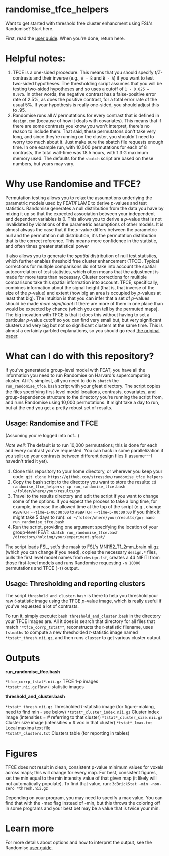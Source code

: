 # randomise_tfce_helpers

Want to get started with threshold free cluster enhancment using FSL's Randomise? Start here.

First, read the [user guide](https://fsl.fmrib.ox.ac.uk/fsl/fslwiki/Randomise/UserGuide). When you're done, return here.

# Helpful notes:

1. TFCE is a one-sided procedure. This means that you should specify *t*/*Z*-contrasts and their inverse (e.g., `A - B` and `B - A`) if you want to test two-sided hypotheses. The thresholding script assumes that you will be testing two-sided hypotheses and so uses a cutoff of `1 - 0.025 = 0.975`. In other words, the negative contrast has a false-positive error rate of 2.5%, as does the positive contrast, for a total error rate of the usual 5%. If your hypothesis is really one-sided, you should adjust this to .95.
2. Randomise runs all *N* permutations for every contrast that is defined in `design.con` (because of how it deals with covariates). This means that if there are some contrasts you know you won't interpret, there's no reason to include them. That said, these permutatons don't take very long, and since they're running on the cluster, you shouldn't need to worry too much about it. Just make sure the sbatch file requests enough time. In one example run, with 10,000 permutations for each of 8 contrasts, the total wall-time was 18.5 hours, with 1.3 G maximum memory used. The defaults for the `sbatch` script are based on these numbers, but yours may vary.

# Why use Randomise and TFCE?

Permutation testing allows you to relax the assumptions underlying the parametric models used by FEAT/FLAME to derive _p_-values and test statistics. Randomise generates a null distribution from the data you have by mixing it up so that the expected association between your independent and dependent variables is 0. This allows you to derive a _p_-value that is not invalidated by violations of the parametric assumptions of other models. It is almost always the case that if the _p_-value differs between the parametric null and the permutation null distribution, it's the permutation distribution that is the correct reference. This means more confidence in the statistic, and often times greater statistical power

It also allows you to generate the _spatial_ distribution of null test statistics, which further enables threshold free cluster enhancement (TFCE). Typical corrections for multiple comparisons do not take into account the spatial autocorrelation of test statistics, which often means that the adjustment is made for more tests than necessary. Cluster corrections for multiple comparisons take this spatial information into account. TFCE, specifically, combines information about the signal height (that is, that inverse of the size of the _p_-value) and extent (how big an area is occupied by _p_-values at least that big). The intuition is that you can infer that a set of _p_-values should be made _more significant_ if there are more of them in one place than would be expected by chance (which you can tell by the permuted maps). The big inovation with TFCE is that it does this without having to set a particular _p_-value cutoff so you can find very small but, but very significant clusters and very big but not so significant clusters at the same time. This is almost a certainly garbled explanations, so you should go read [the original paper](https://doi.org/10.1016/j.neuroimage.2008.03.061).

# What can I do with this repository?

If you've generated a group-level model with FEAT, you have all the information you need to run Randomise on Harvard's supercomputing cluster. At it's simplest, all you need to do is `sbatch` the `run_randomise_tfce.bash` script with your gfeat directory. The script copies the files specifying first-level model locations, contrasts, covariates, and group-dependence structure to the directory you're running the script from, and runs Randomise using 10,000 permutations. It might take a day to run, but at the end you get a pretty robust set of results.

## Usage: Randomise and TFCE

(Assuming you're logged into ncf...)

_Note well:_ The default is to run 10,000 permutations; this is done for each and every contrast you've requested. You can hack in some parallelization if you split up your contrasts between different design files (I assume---I havedn't tried it yet).

1. Clone this repository to your home directory, or wherever you keep your code: `git clone https://github.com/stressdev/randomise_tfce_helpers`
2. Copy the bash script to the directory you want to store the results: `cd randomise_tfce_helpers; cp run_randomise_tfce.bash ~/folder/where/your/results/go`
3. Travel to the results directory and edit the script if you want to change some of the options. If you expect the process to take a long time, for example, increase the allowed time at the top of the script (e.g., change `#SBATCH --time=1-00:00:00` to `#SBATCH --time=5-00:00:00` if you think it might take 5 days to run): `cd ~/folder/where/your/results/go; nano run_randomise_tfce.bash`
4. Run the script, providing one argument specifying the location of your group-level FEAT: `sbatch run_randomise_tfce.bash /directory/holding/your/experiment.gfeat/`

The script loads FSL, set's the mask to FSL's MNI152_T1_2mm_brain.nii.gz (which you can change if you need), copies the necessary `design.*` files, pulls the first level model names from `design.fsf`, creates a 4d NIFITI from those first-level models and runs Randomise requesting `-n 10000` permutations and TFCE (`-T`) output.

## Usage: Thresholding and reporting clusters

The script `threshold_and_cluster.bash` is there to help you threshold your raw _t_-statistic image using the TFCE _p_-value image, which is really useful if you've requested a lot of contrasts.

To run it, simply execute: `bash threshold_and_cluster.bash` in the directory your TFCE images are. All it does is search that directory for all files that match `"*tfce_corrp_tstat*"`, reconstructs the _t_-statistic filename, uses `fslmaths` to compute a new thresholded _t_-statistic image named `*tstat*_thresh.nii.gz`, and then runs `cluster` to get various cluster output.

# Outputs

**run_randomise_tfce.bash**

`*tfce_corrp_tstat*.nii.gz` TFCE 1-_p_ images  
`*tstat*.nii.gz` Raw _t_-statistic images

**threshold_and_cluster.bash**

`*tstat*_thresh.nii.gz` Thresholded _t_-statistic image (for figure-making, need to find min - see below)
`*tstat*_cluster_index.nii.gz` Cluster index image (intensities = # referring to that cluster)
`*tstat*_cluster_size.nii.gz` Cluster size image (intensities = # vox in that cluster)
`*tstat*_lmax.txt` Local maxima text file  
`*tstat*_clusters.txt` Clusters table (for reporting in tables)


# Figures

TFCE does not result in clean, consistent p-value minimum values for voxels across maps; this will change for every map. For best, consistent figures, set the min equal to the min intensity value of that given map (it likely will not automatically populate). To find that value, run:
`3dBrickStat -min -non-zero *thresh.nii.gz`

Depending on your program, you may need to specify a max value. You can find that with the -max flag instead of -min, but this throws the coloring off in some programs and your best bet may be a value that is twice your min.


# Learn more

For more details about options and how to interpret the output, see the Randomise [user guide](https://fsl.fmrib.ox.ac.uk/fsl/fslwiki/Randomise/UserGuide).
